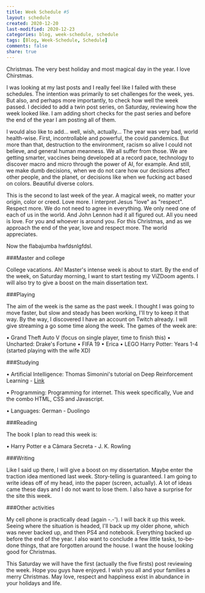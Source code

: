 ```yaml
---
title: Week Schedule #5
layout: schedule
created: 2020-12-20
last-modified: 2020-12-23
categories: blog, week-schedule, schedule
tags: [Blog, Week-Schedule, Schedule]
comments: false
share: true
---
```


Christmas.
The very best holiday and most magical day in the year. I love Chirstmas.

I was looking at my last posts and I really feel like I failed with these schedules. The intention was primarily to set challenges for the week, yes. But also, and perhaps more importantly, to check how well the week passed.
I decided to add a twin post series, on Saturday, reviewing how the week looked like.
I am adding short checks for the past series and before the end of the year I am posting all of them.

I would also like to add... well, wish, actually... The year was very bad, world health-wise. First, incontrollable and powerful, the covid pandemics. But more than that, destruction to the environment, racism so alive I could not believe, and general human meanness. We all suffer from those. We are getting smarter, vaccines being developed at a record pace, technology to discover macro and micro through the power of AI, for example. And still, we make dumb decisions, when we do not care how our decisions affect other people, and the planet, or decisions like when we fucking act based on colors. Beautiful diverse colors.

This is the second to last week of the year. A magical week, no matter your origin, color or creed.
Love more. I interpret Jesus "love" as "respect". Respect more. We do not need to agree in everything. We only need one of each of us in the world. And John Lennon had it all figured out. All you need is love. For you and whoever is around you. For this Christmas, and as we approach the end of the year, love and respect more. The world appreciates.

Now the flabajumba hwfdsnlgfdsl.

###Master and college

College vacations. Ah! Master's intense week is about to start. By the end of the week, on Saturday morning, I want to start testing my ViZDoom agents. I will also try to give a boost on the main dissertation text.

###Playing

The aim of the week is the same as the past week. I thought I was going to move faster, but slow and steady has been working, I'll try to keep it that way. By the way, I discovered I have an account on Twitch already. I will give streaming a go some time along the week. The games of the week are:

• Grand Theft Auto V (focus on single player, time to finish this)
• Uncharted: Drake's Fortune
• FIFA 19
• Erica
• LEGO Harry Potter: Years 1-4 (started playing with the wife XD)

###Studying

• Artificial Intelligence:
    Thomas Simonini's tutorial on Deep Reinforcement Learning - [Link](https://www.freecodecamp.org/news/an-introduction-to-reinforcement-learning-4339519de419/)

• Programming:
    Programming for internet. This week specifically, Vue and the combo HTML, CSS and Javascript.

• Languages:
    German - Duolingo

###Reading

The book I plan to read this week is:

• Harry Potter e a Câmara Secreta - J. K. Rowling

###Writing

Like I said up there, I will give a boost on my dissertation. Maybe enter the traction idea mentioned last week.
Story-telling is guaranteed. I am going to write ideas off of my head, into the paper (screen, actually). A lot of ideas came these days and I do not want to lose them.
I also have a surprise for the site this week.

###Other activities

My cell phone is practically dead (again -.-'). I will back it up this week. Seeing where the situation is headed, I'll back up my older phone, which was never backed up, and then PS4 and notebook. Everything backed up before the end of the year.
I also want to conclude a few little tasks, to-be-done things, that are forgotten around the house. I want the house looking good for Christmas.

This Saturday we will have the first (actually the five firsts) post reviewing the week.
Hope you guys have enjoyed.
I wish you all and your families a merry Christmas. May love, respect and happiness exist in abundance in your holidays and life.
